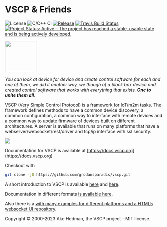 <h1>VSCP & Friends</h1>

![License](https://img.shields.io/badge/license-MIT-blue.svg)
![C/C++ CI](https://github.com/grodansparadis/vscp/workflows/C/C++%20CI/badge.svg)
[![Release](https://img.shields.io/github/release/grodansparadis/vscp.svg)](https://github.com/grodansparadis/vscp/releases)
[![Travis Build Status](https://api.travis-ci.org/grodansparadis/vscp.svg?branch=master)](https://travis-ci.org/grodansparadis/vscp)
[![Project Status: Active – The project has reached a stable, usable state and is being actively developed.](https://www.repostatus.org/badges/latest/active.svg)](https://www.repostatus.org/#active)

<img src="https://vscp.org/images/logo.png" width="100">

*You can look at device for device and create control software for each and one of them, we did it another way, we though of a black box device and created control software that works with everything that exists. __One to unite them all__.*


<p>VSCP (Very Simple Control Protocol) is a framework for IoT/m2m tasks. The framework defines methods to
have a common device discovery, a common configuration, a common way to interface with remote devices and a
common way to update firmware of devices built on different architectures. A server is available that runs on
many platforms that have a webserver/websocket/rest/driver and tcp/ip interface with ssl security.

![](./docs/images/vscp_arcitecture.png)

Documentation for VSCP is available at [https://docs.vscp.org](https://docs.vscp.org)

Checkout with 

```bash
git clone -j8 https://github.com/grodansparadis/vscp.git
```

<p>A short introduction to VSCP is available
<a href="https://www.slideshare.net/keHedman/2014-01-33087344">here</a> and
<a href="https://www.slideshare.net/keHedman/vscp-presentation-eindhoven">here</a>.</p>
</p>

<p>
Documentation in different formats <a href="https://docs.vscp.org/">is available here</a>.
</p>

<p>
Also there is a <a href="https://github.com/grodansparadis/vscp_firmware"firmware repository</a> with many examples for different platforms and a
<a href="https://github.com/grodansparadis/vscp_html5">HTML5 websocket UI repository</a>.
</p>

Copyright © 2000-2023 Ake Hedman, the VSCP project - MIT license.
